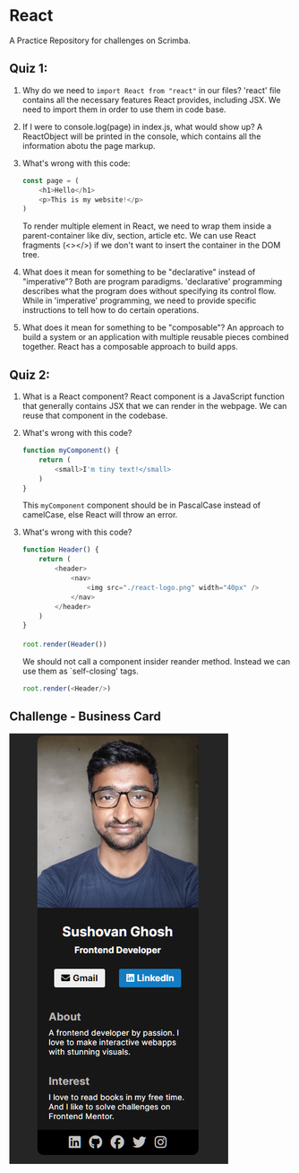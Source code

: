 # React

A Practice Repository for challenges on Scrimba.


## Quiz 1:

1. Why do we need to `import React from "react"` in our files?
'react' file contains all the necessary features React provides, including JSX. We need to import them in order to use them in code base.

2. If I were to console.log(page) in index.js, what would show up?
A ReactObject will be printed in the console, which contains all the information abotu the page markup.

3. What's wrong with this code:

    ```javascript
    const page = (
        <h1>Hello</h1>
        <p>This is my website!</p>
    )
    ```

    To render multiple element in React, we need to wrap them inside a parent-container like div, section, article etc. We can use React fragments (<></>) if we don't want to insert the container in the DOM tree.

4. What does it mean for something to be "declarative" instead of "imperative"?
Both are program paradigms. 'declarative' programming describes what the program does without specifying its control flow. While in 'imperative' programming, we need to provide specific instructions to tell how to do certain operations.

5. What does it mean for something to be "composable"?
An approach to build a system or an application with multiple reusable pieces combined together. React has a composable approach to build apps.

## Quiz 2:


1. What is a React component?
React component is a JavaScript function that generally contains JSX that we can render in the webpage. We can reuse that component in the codebase.

2. What's wrong with this code?
    ```js
    function myComponent() {
        return (
            <small>I'm tiny text!</small>
        )
    }
    ```
    This `myComponent` component should be in PascalCase instead of camelCase, else React will throw an error.

3. What's wrong with this code?
    ```js
    function Header() {
        return (
            <header>
                <nav>
                    <img src="./react-logo.png" width="40px" />
                </nav>
            </header>
        )
    }

    root.render(Header())
    ```
    We should not call a component insider reander method. Instead we can use them as `self-closing' tags.

    ```javascript
    root.render(<Header/>)
    ```


## Challenge - Business Card
![business-card-image](./public/img/screenshot-card.png)